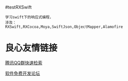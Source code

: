 #testRXSwift
    
```
学习swift下的响应式编程，
涉及：
RXSwift,RXCocoa,Moya,SwiftJson,ObjectMapper,Alamofire
```




 # 良心友情链接

[腾讯QQ群快速检索](http://u.720life.cn/s/8cf73f7c)

[软件免费开发论坛](http://u.720life.cn/s/bbb01dc0)